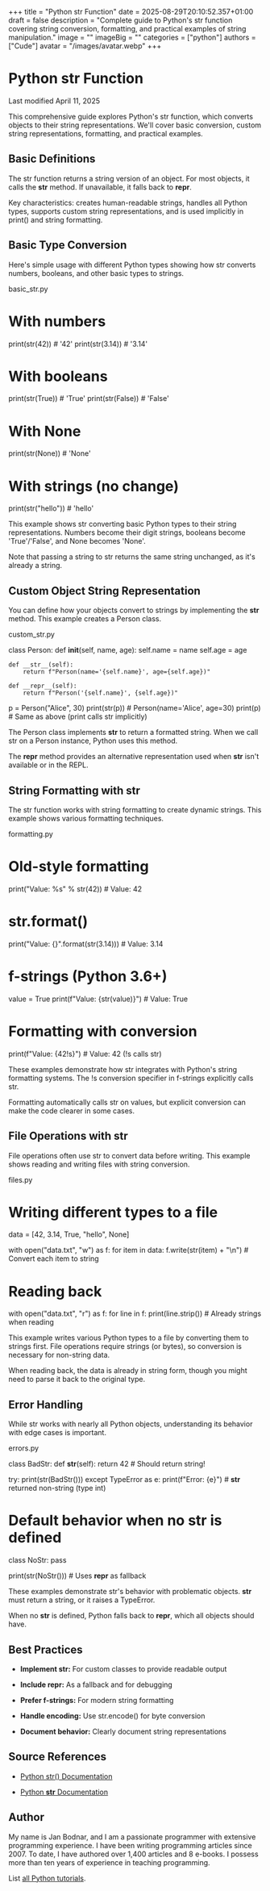 +++
title = "Python str Function"
date = 2025-08-29T20:10:52.357+01:00
draft = false
description = "Complete guide to Python's str function covering string conversion, formatting, and practical examples of string manipulation."
image = ""
imageBig = ""
categories = ["python"]
authors = ["Cude"]
avatar = "/images/avatar.webp"
+++

# Python str Function

Last modified April 11, 2025

This comprehensive guide explores Python's str function, which
converts objects to their string representations. We'll cover basic conversion,
custom string representations, formatting, and practical examples.

## Basic Definitions

The str function returns a string version of an object. For most
objects, it calls the __str__ method. If unavailable, it falls
back to __repr__.

Key characteristics: creates human-readable strings, handles all Python types,
supports custom string representations, and is used implicitly in print() and
string formatting.

## Basic Type Conversion

Here's simple usage with different Python types showing how str
converts numbers, booleans, and other basic types to strings.

basic_str.py
  

# With numbers
print(str(42))        # '42'
print(str(3.14))      # '3.14'

# With booleans
print(str(True))      # 'True'
print(str(False))     # 'False'

# With None
print(str(None))      # 'None'

# With strings (no change)
print(str("hello"))   # 'hello'

This example shows str converting basic Python types to their
string representations. Numbers become their digit strings, booleans become
'True'/'False', and None becomes 'None'.

Note that passing a string to str returns the same string
unchanged, as it's already a string.

## Custom Object String Representation

You can define how your objects convert to strings by implementing the
__str__ method. This example creates a Person class.

custom_str.py
  

class Person:
    def __init__(self, name, age):
        self.name = name
        self.age = age
    
    def __str__(self):
        return f"Person(name='{self.name}', age={self.age})"
    
    def __repr__(self):
        return f"Person('{self.name}', {self.age})"

p = Person("Alice", 30)
print(str(p))  # Person(name='Alice', age=30)
print(p)       # Same as above (print calls str implicitly)

The Person class implements __str__ to return a formatted string.
When we call str on a Person instance, Python uses this method.

The __repr__ method provides an alternative representation used
when __str__ isn't available or in the REPL.

## String Formatting with str

The str function works with string formatting to create dynamic
strings. This example shows various formatting techniques.

formatting.py
  

# Old-style formatting
print("Value: %s" % str(42))          # Value: 42

# str.format()
print("Value: {}".format(str(3.14)))  # Value: 3.14

# f-strings (Python 3.6+)
value = True
print(f"Value: {str(value)}")         # Value: True

# Formatting with conversion
print(f"Value: {42!s}")               # Value: 42 (!s calls str)

These examples demonstrate how str integrates with Python's
string formatting systems. The !s conversion specifier in
f-strings explicitly calls str.

Formatting automatically calls str on values, but explicit
conversion can make the code clearer in some cases.

## File Operations with str

File operations often use str to convert data before writing.
This example shows reading and writing files with string conversion.

files.py
  

# Writing different types to a file
data = [42, 3.14, True, "hello", None]

with open("data.txt", "w") as f:
    for item in data:
        f.write(str(item) + "\n")  # Convert each item to string

# Reading back
with open("data.txt", "r") as f:
    for line in f:
        print(line.strip())  # Already strings when reading

This example writes various Python types to a file by converting them to
strings first. File operations require strings (or bytes), so conversion
is necessary for non-string data.

When reading back, the data is already in string form, though you might
need to parse it back to the original type.

## Error Handling

While str works with nearly all Python objects, understanding
its behavior with edge cases is important.

errors.py
  

class BadStr:
    def __str__(self):
        return 42  # Should return string!

try:
    print(str(BadStr()))
except TypeError as e:
    print(f"Error: {e}")  # __str__ returned non-string (type int)

# Default behavior when no __str__ is defined
class NoStr:
    pass

print(str(NoStr()))  # Uses __repr__ as fallback

These examples demonstrate str's behavior with problematic
objects. __str__ must return a string, or it raises a
TypeError.

When no __str__ is defined, Python falls back to
__repr__, which all objects should have.

## Best Practices

- **Implement __str__:** For custom classes to provide readable output

- **Include __repr__:** As a fallback and for debugging

- **Prefer f-strings:** For modern string formatting

- **Handle encoding:** Use str.encode() for byte conversion

- **Document behavior:** Clearly document string representations

## Source References

- [Python str() Documentation](https://docs.python.org/3/library/stdtypes.html#str)

- [Python __str__ Documentation](https://docs.python.org/3/reference/datamodel.html#object.__str__)

## Author

My name is Jan Bodnar, and I am a passionate programmer with extensive
programming experience. I have been writing programming articles since 2007.
To date, I have authored over 1,400 articles and 8 e-books. I possess more
than ten years of experience in teaching programming.

List [all Python tutorials](/python/).